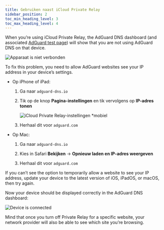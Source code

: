 ```yaml
---
title: Gebruiken naast iCloud Private Relay
sidebar_position: 2
toc_min_heading_level: 3
toc_max_heading_level: 4
---
```


When you’re using iCloud Private Relay, the AdGuard DNS dashboard (and associated [AdGuard test page](https://adguard.com/test.html)) will show that you are not using AdGuard DNS on that device.

![Apparaat is niet verbonden](https://cdn.adtidy.org/content/kb/dns/private/solving_problems/icloud_private_relay/device-not-connected.jpeg)

To fix this problem, you need to allow AdGuard websites see your IP address in your device’s settings.

- Op iPhone of iPad:

    1. Ga naar `adguard-dns.io`

    1. Tik op de knop **Pagina-instellingen** en tik vervolgens op **IP-adres tonen**

        ![iCloud Private Relay-instellingen *mobiel](https://cdn.adtidy.org/content/kb/dns/private/solving_problems/icloud_private_relay/icloudpr.jpg)

    1. Herhaal dit voor `adguard.com`

- Op Mac:

    1. Ga naar `adguard-dns.io`

    1. Kies in Safari **Bekijken** → **Opnieuw laden en IP-adres weergeven**

    1. Herhaal dit voor `adguard.com`

If you can’t see the option to temporarily allow a website to see your IP address, update your device to the latest version of iOS, iPadOS, or macOS, then try again.

Now your device should be displayed correctly in the AdGuard DNS dashboard:

![Device is connected](https://cdn.adtidy.org/content/kb/dns/private/solving_problems/icloud_private_relay/device-connected.jpeg)

Mind that once you turn off Private Relay for a specific website, your network provider will also be able to see which site you’re browsing.
